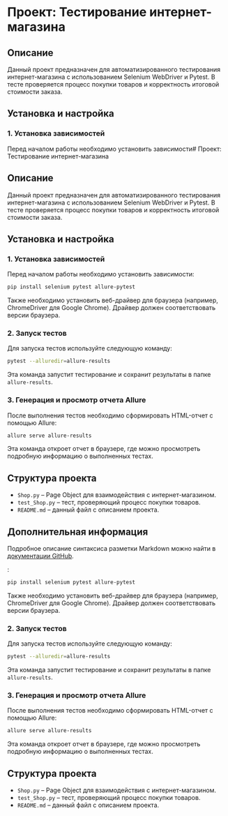 # Проект: Тестирование интернет-магазина

## Описание
Данный проект предназначен для автоматизированного тестирования интернет-магазина с использованием Selenium WebDriver и Pytest. В тесте проверяется процесс покупки товаров и корректность итоговой стоимости заказа.

## Установка и настройка

### 1. Установка зависимостей
Перед началом работы необходимо установить зависимости# Проект: Тестирование интернет-магазина

## Описание
Данный проект предназначен для автоматизированного тестирования интернет-магазина с использованием Selenium WebDriver и Pytest. В тесте проверяется процесс покупки товаров и корректность итоговой стоимости заказа.

## Установка и настройка

### 1. Установка зависимостей
Перед началом работы необходимо установить зависимости:

```sh
pip install selenium pytest allure-pytest
```

Также необходимо установить веб-драйвер для браузера (например, ChromeDriver для Google Chrome). Драйвер должен соответствовать версии браузера.

### 2. Запуск тестов

Для запуска тестов используйте следующую команду:

```sh
pytest --alluredir=allure-results
```

Эта команда запустит тестирование и сохранит результаты в папке `allure-results`.

### 3. Генерация и просмотр отчета Allure

После выполнения тестов необходимо сформировать HTML-отчет с помощью Allure:

```sh
allure serve allure-results
```

Эта команда откроет отчет в браузере, где можно просмотреть подробную информацию о выполненных тестах.

## Структура проекта

- `Shop.py` – Page Object для взаимодействия с интернет-магазином.
- `test_Shop.py` – тест, проверяющий процесс покупки товаров.
- `README.md` – данный файл с описанием проекта.

## Дополнительная информация

Подробное описание синтаксиса разметки Markdown можно найти в [документации GitHub](https://docs.github.com/ru/get-started/writing-on-github/getting-started-with-writing-and-formatting-on-github/basic-writing-and-formatting-syntax).

:

```sh
pip install selenium pytest allure-pytest
```

Также необходимо установить веб-драйвер для браузера (например, ChromeDriver для Google Chrome). Драйвер должен соответствовать версии браузера.

### 2. Запуск тестов

Для запуска тестов используйте следующую команду:

```sh
pytest --alluredir=allure-results
```

Эта команда запустит тестирование и сохранит результаты в папке `allure-results`.

### 3. Генерация и просмотр отчета Allure

После выполнения тестов необходимо сформировать HTML-отчет с помощью Allure:

```sh
allure serve allure-results
```

Эта команда откроет отчет в браузере, где можно просмотреть подробную информацию о выполненных тестах.

## Структура проекта

- `Shop.py` – Page Object для взаимодействия с интернет-магазином.
- `test_Shop.py` – тест, проверяющий процесс покупки товаров.
- `README.md` – данный файл с описанием проекта.


